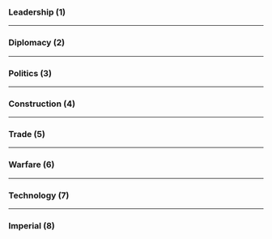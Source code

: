 ### Leadership (1)
---
### Diplomacy (2)
---
### Politics (3)
---
### Construction (4)
---
### Trade (5)
--- 
### Warfare (6)
---
### Technology (7)
---
### Imperial (8)
